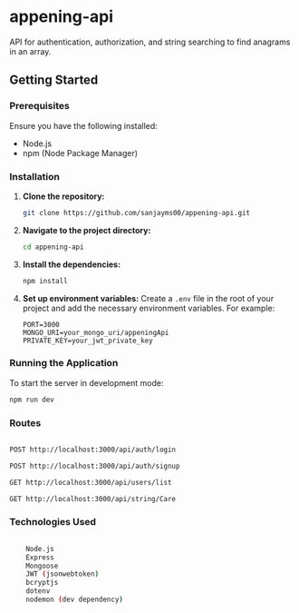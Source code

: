 # appening-api

API for authentication, authorization, and string searching to find anagrams in an array.

## Getting Started

### Prerequisites

Ensure you have the following installed:

- Node.js
- npm (Node Package Manager)

### Installation

1. **Clone the repository:**

   ```bash
   git clone https://github.com/sanjayms00/appening-api.git
   ```

2. **Navigate to the project directory:**

   ```bash
   cd appening-api
   ```

3. **Install the dependencies:**

   ```bash
   npm install
   ```

4. **Set up environment variables:**
   Create a `.env` file in the root of your project and add the necessary environment variables. For example:
   ```
   PORT=3000
   MONGO_URI=your_mongo_uri/appeningApi
   PRIVATE_KEY=your_jwt_private_key
   ```

### Running the Application

To start the server in development mode:

```bash
npm run dev
```

### Routes

```bash

POST http://localhost:3000/api/auth/login

POST http://localhost:3000/api/auth/signup

GET http://localhost:3000/api/users/list

GET http://localhost:3000/api/string/Care

```

### Technologies Used

```bash

    Node.js
    Express
    Mongoose
    JWT (jsonwebtoken)
    bcryptjs
    dotenv
    nodemon (dev dependency)

```
